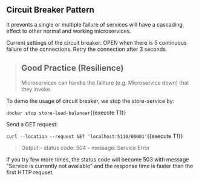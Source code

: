 ## Circuit Breaker Pattern
It prevents a single or multiple failure of services will have a cascading effect to other normal and working microservices.

Current settings of the circuit breaker: OPEN when there is 5 continuous failure of the connections. Retry the connection after 3 seconds.

> ## Good Practice (Resilience)
> Microservices can handle the failture (e.g. Microservice down) that they invoke.
> 

To demo the usage of circuit breaker, we stop the store-service by:

`docker stop store-load-balancer`{{execute T1}}

Send a GET request: 

`curl --location --request GET 'localhost:5110/00001'`{{execute T1}}

> Output:\- status code: 504 \- message: Service Error

If you try few more times, the status code will become 503 with message "Service is currently not available" and the response time is faster than the first HTTP requset.